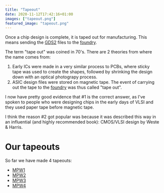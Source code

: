 ```yaml
---
title: "Tapeout"
date: 2020-11-12T17:42:16+01:00
images: ["tapeout.png"]
featured_image: "tapeout.png"
---
```


Once a chip design is complete, it is taped out for manufacturing. 
This means sending the [GDS2](/terminology/gds2) files to the [foundry](/terminology/foundry).

The term "tape out" was coined in 70's. There are 2 theories from where the name comes from:

1. Early ICs were made in a very similar process to PCBs, where sticky tape was used to create the shapes, followed by shrinking the design down with an optical photograpy process.
2. ASIC design files were stored on magnetic tape.  The event of carrying out the tape to the [foundry](/terminology/foundry) was thus called "tape out".

I now have pretty good evidence that #1 is the correct answer, as I've spoken to people who were designing chips in the early days of VLSI and they used paper tape before magnetic tape.

I think the reason #2 got popular was because it was described this way in an influential (and highly recommended book): CMOS/VLSI design by Weste & Harris.

# Our tapeouts

So far we have made 4 tapeouts:

* [MPW1](/post/asic_submitted)
* [MPW2](/post/mpw2-submitted)
* [MPW3](/post/mpw3)
* [MPW4](/post/mpw4_submitted)
